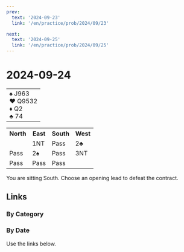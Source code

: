 ```yaml
---
prev:
  text: '2024-09-23'
  link: '/en/practice/prob/2024/09/23'

next:
  text: '2024-09-25'
  link: '/en/practice/prob/2024/09/25'
---
```


# 2024-09-24

<table class="hand">
	<tr>
		<td>♠ J963<br>♥ Q9532<br>♦ Q2<br>♣ 74</td>
	</tr>
</table>

<table class="auction">
	<tr>
		<th>North</th>
		<th>East</th>
		<th>South</th>
		<th>West</th>
	</tr>
	<tr>
		<td></td>
		<td>1NT</td>
		<td>Pass</td>
		<td>2♣</td>
	</tr>
	<tr>
		<td>Pass</td>
		<td>2♠</td>
		<td>Pass</td>
		<td>3NT</td>
	</tr>
	<tr>
		<td>Pass</td>
		<td>Pass</td>
		<td>Pass</td>
		<td></td>
	</tr>
</table>

You are sitting South. Choose an opening lead to defeat the contract.

## Links

[<Badge type="tip" text="Check Solution"/>](/en/learning/prob/2024/09/24)

### By Category

[<Badge type="tip" text="<--"/>](/en/practice/prob/2024/09/17)
[<Badge type="tip" text="Calendar"/>](/en/practice/calendar/2024/09)
[<Badge type="info" text="-->"/>](/en/practice/prob/2024/09/24#links)

### By Date

Use the links below.